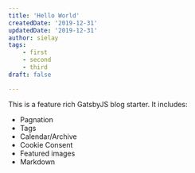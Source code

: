 ```yaml
---
title: 'Hello World'
createdDate: '2019-12-31'
updatedDate: '2019-12-31'
author: sielay
tags: 
    - first
    - second
    - third
draft: false

---
```


This is a feature rich GatsbyJS blog starter. It includes:

 * Pagnation
 * Tags
 * Calendar/Archive
 * Cookie Consent
 * Featured images
 * Markdown
